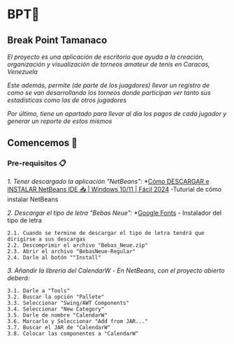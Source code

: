 # BPT🎾
## Break Point Tamanaco
_El proyecto es una aplicación de escritorio que ayuda a la creación, organización y visualización de torneos amateur de tenis en Caracas, Venezuela_

_Este además, permite (de parte de los juagdores) llevar un registro de como se van desarrollando los torneos donde participan ver tanto sus estadísticas como las de otros jugadores_

_Por último, tiene un  apartado para llevar al día los pagos de cada jugador y generar un reporte de estos mismos_

## Comencemos 🚀
### Pre-requisitos 📋
_1. Tener descargado la aplicación "NetBeans":_
*[Cómo DESCARGAR e INSTALAR NetBeans IDE 📥 | Windows 10/11 | Fácil 2024](https://www.youtube.com/watch?v=KF2MfxP_xrs) -Tuturial de cómo instalar NetBeans
  
_2. Descargar el tipo de letra "Bebas Neue":_
  *[Google Fonts](https://fonts.google.com/specimen/Bebas+Neue) - Instalador del tipo de letra
  
    2.1. Cuando se termine de descargar el tipo de letra tendrá que dirigirse a sus descargas
    2.2. Descomprimir el archivo "Bebas_Neue.zip"
    2.3. Abrir el archivo "BebasNeue-Regular"
    2.4. Darle al botón ""Install"

_3. Añandir la librería del CalendarW_
_- En NetBeans, con el proyecto abierto deberá:_

    3.1. Darle a "Tools"
    3.2. Buscar la opción "Pallete"
    3.3. Seleccionar "Swing/AWT Components"
    3.4. Seleccionar "New Category"
    3.5. Darle de nombre "CalendarW"
    3.6. Marcarlo y Seleccionar "Add from JAR..."
    3.7. Buscar el JAR de "CalendarW"
    3.8. Colocar las componentes a "CalendarW"





    
